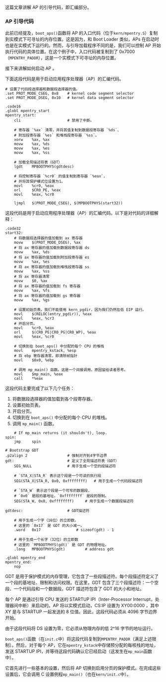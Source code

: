 这篇文章讲解 AP 的引导代码，即汇编部分。

### AP 引导代码

此前已经提及，`boot_aps()`函数将 AP 的入口代码（位于`kern/mpentry.S`）复制到实模式下可寻址的内存位置。这是因为，和 Boot Loader 类似，APs 在启动时也是在实模式下运行的。然而，与引导加载程序不同的是，我们可以控制 AP 开始执行代码的具体位置。在这个例子中，入口代码被复制到了 0x7000（`MPENTRY_PADDR`），这是一个实模式下可寻址的内存位置。

接下来讲解如何启动 AP 。

下面这段代码是用于启动应用程序处理器（AP）的汇编代码。

```
# 设置了代码段选择器和数据段选择器的值。
.set PROT_MODE_CSEG, 0x8	# kernel code segment selector
.set PROT_MODE_DSEG, 0x10	# kernel data segment selector

.code16
.globl mpentry_start
mpentry_start:
	cli                     # 禁用了中断。

    # 寄存器 `%ax` 清零，并将其值复制到数据段寄存器 `%ds`、
    # 附加段寄存器 `%es` 和堆栈段寄存器 `%ss`。
	xorw    %ax, %ax
	movw    %ax, %ds
	movw    %ax, %es
	movw    %ax, %ss

    # 加载全局描述符表（GDT）
	lgdt    MPBOOTPHYS(gdtdesc)

    # 将控制寄存器 `%cr0` 的值复制到寄存器 `%eax`，
    # 并将其保护模式位设置为1。
	movl    %cr0, %eax
	orl     $CR0_PE, %eax
	movl    %eax, %cr0

	ljmpl   $(PROT_MODE_CSEG), $(MPBOOTPHYS(start32))
```

这段代码是用于启动应用程序处理器（AP）的汇编代码。以下是对代码的详细解释：

```mc68000
.code32
start32:
    # 将数据段选择器的值加载到 ax 寄存器
	movw    $(PROT_MODE_DSEG), %ax
    # 将 ax 寄存器的值加载到数据段寄存器 ds
	movw    %ax, %ds
    # 将 ax 寄存器的值加载到附加段寄存器 es
	movw    %ax, %es
    # 将 ax 寄存器的值加载到堆栈段寄存器 ss
	movw    %ax, %ss
    # 将 ax 寄存器清零
	movw    $0, %ax
    # 将 ax 寄存器的值加载到 fs 寄存器
	movw    %ax, %fs
    # 将 ax 寄存器的值加载到 gs 寄存器
	movw    %ax, %gs

    # 设置初始页表。我们不能使用 kern_pgdir，因为我们仍然在低 EIP 运行。
	movl    $(RELOC(entry_pgdir)), %eax
	movl    %eax, %cr3
    # 开启分页。
	movl    %cr0, %eax
	orl     $(CR0_PE|CR0_PG|CR0_WP), %eax
	movl    %eax, %cr0

    # 切换到在 boot_aps() 中分配的每个 CPU 的堆栈
	movl    mpentry_kstack, %esp
    # 将 ebp 寄存器清零，即清除帧指针
	movl    $0x0, %ebp

    # 调用 mp_main() 函数。这是一个间接调用，原因留给读者思考。
	movl    $mp_main, %eax
	call    *%eax
```

这段代码主要完成了以下几个任务：

1. 将数据段选择器的值加载到各个段寄存器。
2. 设置初始页表。
3. 开启分页。
4. 切换到在 `boot_aps()` 中分配的每个 CPU 的堆栈。
5. 调用 `mp_main()` 函数。

```
	# If mp_main returns (it shouldn't), loop.
spin:
	jmp     spin

# Bootstrap GDT
.p2align 2					# 强制对齐到4字节边界
gdt:                        # 定义了全局描述符表（GDT）
	SEG_NULL				# 用于生成一个空的段描述符

    # `STA_X|STA_R` 表示这个段是一个可读的执行段
	SEG(STA_X|STA_R, 0x0, 0xffffffff)	# 用于生成一个代码段描述符

    # `STA_W` 表示这个段是一个可写的数据段，
    # `0x0` 是段的基地址，`0xffffffff` 是段的限制。
	SEG(STA_W, 0x0, 0xffffffff)		# 用于生成一个数据段描述符

gdtdesc:                    # GDT描述符

    # 用于生成一个字（16位）的立即数。
    # 这里的 `0x17` 是 GDT 的大小减一。
	.word   0x17				# sizeof(gdt) - 1

    # 用于生成一个长字（32位）的立即数
    # 这里的 `MPBOOTPHYS(gdt)` 是 GDT 的物理地址。
	.long   MPBOOTPHYS(gdt)			# address gdt

.globl mpentry_end
mpentry_end:
	nop
```

GDT 是用于保护模式的内存管理，它包含了一些段描述符。每个段描述符定义了一个段的基地址、限制和访问权限。在这里，GDT 包含了三个段描述符：一个空段、一个代码段和一个数据段。GDT 描述符包含了 GDT 的大小和地址。

每个 AP 是通过引导 CPU 发送的 STARTUP IPI（Inter-Processor Interrupt，处理器间中断）来启动的。AP 将以实模式启动，CS:IP 设置为 XY00:0000 ，其中 XY 是与 STARTUP 一起发送的 8 位值。因此，这段代码必须从 4096 字节边界开始。

由于这段代码将 DS 设置为零，它必须从物理内存的低 2^16 字节的地址运行。

`boot_aps()`函数（在`init.c`中）将这段代码复制到`MPENTRY_PADDR`（满足上述限制）。然后，对于每个 AP，它在`mpentry_kstack`中存储预分配的每核栈的地址，发送 STARTUP IPI，并等待这段代码确认它已经启动（这发生在`mp_main`函数中）。

它首先进行一些基本的设置，然后将 AP 切换到启用分页的保护模式。在完成这些设置后，它会调用 C 设置例程`mp_main()`（也在`kern/init.c`中）。
